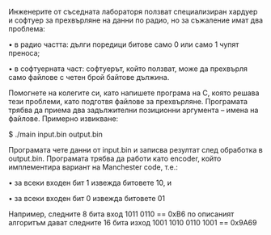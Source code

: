 Инженерите от съседната лабораторя ползват специализиран хардуер и софтуер за
прехвърляне на данни по радио, но за съжаление имат два проблема:

• в радио частта: дълги поредици битове само 0 или само 1 чупят преноса;

• в софтуерната част: софтуерът, който ползват, може да прехвърля само файлове с четен брой
байтове дължина.

Помогнете на колегите си, като напишете програма на C, която решава тези проблеми, като подготвя
файлове за прехвърляне. Програмата трябва да приема два задължителни позиционни аргумента
– имена на файлове. Примерно извикване:

$ ./main input.bin output.bin

Програмата чете данни от input.bin и записва резултат след обработка в output.bin. Програмата
трябва да работи като encoder, който имплементира вариант на Manchester code, т.е.:

• за всеки входен бит 1 извежда битовете 10, и

• за всеки входен бит 0 извежда битовете 01

Например, следните 8 бита вход
1011 0110 == 0xB6
по описаният алгоритъм дават следните 16 бита изход
1001 1010 0110 1001 == 0x9A69